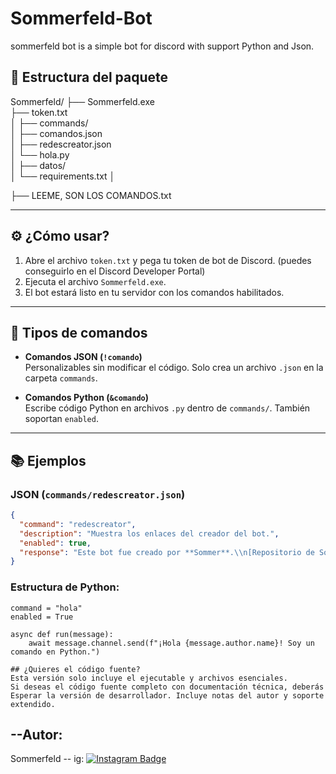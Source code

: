 # Sommerfeld-Bot
sommerfeld bot is a simple bot for discord with support Python and Json.

## 📁 Estructura del paquete

Sommerfeld/
├── Sommerfeld.exe               
├── token.txt  
│
├── commands/               
│   ├── comandos.json            
│   ├── redescreator.json         
│   └── hola.py                   
│
├── datos/                        
│   └── requirements.txt 
│

├── LEEME, SON LOS COMANDOS.txt   

---

## ⚙️ ¿Cómo usar?

1. Abre el archivo `token.txt` y pega tu token de bot de Discord. (puedes conseguirlo en el Discord Developer Portal)
2. Ejecuta el archivo `Sommerfeld.exe`.
3. El bot estará listo en tu servidor con los comandos habilitados.

---

## 🧩 Tipos de comandos

- **Comandos JSON (`!comando`)**  
  Personalizables sin modificar el código. Solo crea un archivo `.json` en la carpeta `commands`.

- **Comandos Python (`&comando`)**  
  Escribe código Python en archivos `.py` dentro de `commands/`. También soportan `enabled`.

---

## 📚 Ejemplos

### JSON (`commands/redescreator.json`)
```json
{
  "command": "redescreator",
  "description": "Muestra los enlaces del creador del bot.",
  "enabled": true,
  "response": "Este bot fue creado por **Sommer**.\\n[Repositorio de Sommer](https://github.com/Sommervt)"
}
```

### Estructura de Python:
```
command = "hola"
enabled = True

async def run(message):
    await message.channel.send(f"¡Hola {message.author.name}! Soy un comando en Python.")

## ¿Quieres el código fuente?
Esta versión solo incluye el ejecutable y archivos esenciales.
Si deseas el código fuente completo con documentación técnica, deberás Esperar la versión de desarrollador. Incluye notas del autor y soporte extendido.
```

## --Autor:
Sommerfeld -- ig:
<a href="https://www.instagram.com/nothing_.ez?igsh=MW5nOG9rejBmd3Z3dA==" target="_blank">
  <img src="https://img.shields.io/badge/Instagram-%23E4405F.svg?style=for-the-badge&logo=instagram&logoColor=white" alt="Instagram Badge"/>
</a>
 
